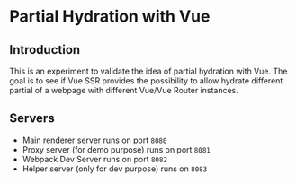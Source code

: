 # Partial Hydration with Vue

## Introduction
This is an experiment to validate the idea of partial hydration with Vue. The goal is to see if Vue SSR provides the possibility to allow hydrate different partial of a webpage with different Vue/Vue Router instances.

## Servers
* Main renderer server runs on port `8080`
* Proxy server (for demo purpose) runs on port `8081`
* Webpack Dev Server runs on port `8082`
* Helper server (only for dev purpose) runs on `8083`